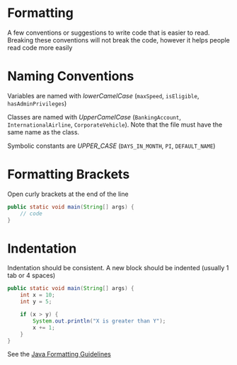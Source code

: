 # Formatting

A few conventions or suggestions to write code that is easier to read. Breaking these conventions will not break the code, however it helps people read code more easily

# Naming Conventions

Variables are named with _lowerCamelCase_ (`maxSpeed`, `isEligible`, `hasAdminPrivileges`)

Classes are named with _UpperCamelCase_ (`BankingAccount`, `InternationalAirline`, `CorporateVehicle`). Note that the file must have the same name as the class.

Symbolic constants are _UPPER_CASE_ (`DAYS_IN_MONTH`, `PI`, `DEFAULT_NAME`)

# Formatting Brackets

Open curly brackets at the end of the line

```java
public static void main(String[] args) {
    // code
}
```

# Indentation

Indentation should be consistent. A new block should be indented (usually 1 tab or 4 spaces)

```java
public static void main(String[] args) {
    int x = 10;
    int y = 5;

    if (x > y) {
        System.out.println("X is greater than Y");
        x += 1;
    }
}
```

See the [Java Formatting Guidelines](https://google.github.io/styleguide/javaguide.html)
